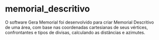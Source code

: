 # memorial_descritivo
O software Gera Memorial foi desenvolvido para criar Memorial Descritivo de uma área, com base nas coordenadas cartesianas de seus vértices, confrontantes e tipos de divisas, calculando as distâncias e azimutes.
